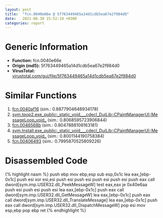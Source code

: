 ```yaml
---
layout: post
title:  "fcn.0040e66e @ 5f763449465a14d1cdb5ea67e2f984d0"
date:   2021-08-30 15:52:19 +0300
categories: report
---
```


# Generic Information
- **Function:** fcn.0040e66e
- **Origin (md5):** 5f763449465a14d1cdb5ea67e2f984d0
- **VirusTotal:** [virustotal.com/gui/file/5f763449465a14d1cdb5ea67e2f984d0][virustotal_ref]



# Similar Functions

1. [fcn.0040af16][similar_1_ref] (sim.: 0.8877904648934178)
2. [sym.tpop2.exe\_public꞉\_static\_void\_\_\_cdecl\_DuiLib꞉꞉CPaintManagerUI꞉꞉MessageLoop\_void\_][similar_2_ref] (sim.: 0.8068595723906844)
3. [fcn.0046568b][similar_3_ref] (sim.: 0.8047888108163181)
4. [sym.Install.exe\_public꞉\_static\_void\_\_\_cdecl\_DuiLib꞉꞉CPaintManagerUI꞉꞉MessageLoop\_void\_][similar_4_ref] (sim.: 0.8001144190758384)
5. [fcn.00406493][similar_5_ref] (sim.: 0.7995870525809226)


# Disassembled Code

{% highlight nasm %}
push ebp
mov ebp,esp
sub esp,0x1c
lea eax,[ebp-0x1c]
push esi
xor esi,esi
push esi
push esi
push esi
push esi
push eax
call dword[sym.imp.USER32.dll_PeekMessageW]
test eax,eax
je 0x40e6aa
push esi
push esi
push esi
lea eax,[ebp-0x1c]
push eax
call dword[sym.imp.USER32.dll_GetMessageW]
lea eax,[ebp-0x1c]
push eax
call dword[sym.imp.USER32.dll_TranslateMessage]
lea eax,[ebp-0x1c]
push eax
call dword[sym.imp.USER32.dll_DispatchMessageW]
pop esi
mov esp,ebp
pop ebp
ret 
{% endhighlight %}


[similar_1_ref]: /report/fcn.0040af16@4c2db4ba96e80258daff665d7d7a016a
[similar_2_ref]: /report/sym.tpop2.exe_public꞉_static_void___cdecl_DuiLib꞉꞉CPaintManagerUI꞉꞉MessageLoop_void_@289859175c221b107317af7727d26c17
[similar_3_ref]: /report/fcn.0046568b@d96761eb00d2d97e2b6f5ffffed0b46a
[similar_4_ref]: /report/sym.Install.exe_public꞉_static_void___cdecl_DuiLib꞉꞉CPaintManagerUI꞉꞉MessageLoop_void_@279a61b1e76da49531f1f16fd1102a2d
[similar_5_ref]: /report/fcn.00406493@13efdafd5b4f5d3a5dcb240b696c267c
[virustotal_ref]: https://www.virustotal.com/gui/file/5f763449465a14d1cdb5ea67e2f984d0